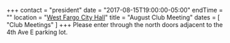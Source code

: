 +++
contact = "president"
date = "2017-08-15T19:00:00-05:00"
endTime = ""
location = "[West Fargo City Hall](/places/west-fargo-city-hall/)"
title = "August Club Meeting"
dates = [ "Club Meetings" ]
+++
Please enter through the north
doors adjacent to the 4th Ave E parking lot.

